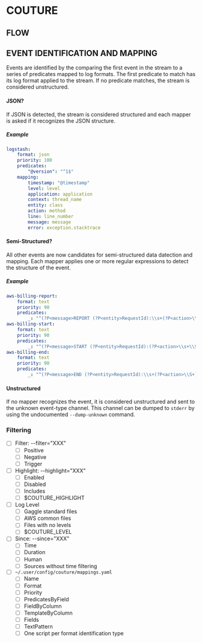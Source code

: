 COUTURE
=======

FLOW
----

## EVENT IDENTIFICATION AND MAPPING

Events are identified by the comparing the first event in the stream
to a series of predicates mapped to log formats. The first predicate
to match has its log format applied to the stream. If no predicate
matches, the stream is considered unstructured.

#### JSON?

If JSON is detected, the stream is considered structured and each
mapper is asked if it recognizes the JSON structure.

##### Example

```yaml
logstash:
	format: json
	priority: 100
	predicates:
		"@version": "^1$"
	mapping:
		timestamp: "@timestamp"
		level: level
		application: application
		context: thread_name
		entity: class
		action: method
		line: line_number
		message: message
		error: exception.stacktrace
```

#### Semi-Structured?

All other events are now candidates for semi-structured data datection
and mapping. Each mapper applies one or more regular expressions to
detect the structure of the event.

##### Example

```yaml
aws-billing-report:
	format: text
	priority: 90
	predicates:
		_: "^(?P<message>REPORT (?P<entity>RequestId):\\s+(?P<action>\\S+)\\s+.+)$"
aws-billing-start:
	format: text
	priority: 90
	predicates:
		_: "^(?P<message>START (?P<entity>RequestId):(?P<action>\\s+\\S+).+)$"
aws-billing-end:
	format: text
	priority: 90
	predicates:
		_: "^(?P<message>END (?P<entity>RequestId):\\s+(?P<action>\\S+)\\s+.+)$"
```

#### Unstructured

If no mapper recognizes the event, it is considered unstructured and sent to the
unknown event-type channel. This channel can be dumped to `stderr` by using the
undocumented `--dump-unknown` command.

### Filtering

- [ ] Filter: --filter="XXX"
	- [ ] Positive
	- [ ] Negative
	- [ ] Trigger
- [ ] Highlight: --highlight="XXX"
	- [ ] Enabled
	- [ ] Disabled
	- [ ] Includes
	- [ ] $COUTURE_HIGHLIGHT
- [ ] Log Level
	- [ ] Gaggle standard files
	- [ ] AWS common files
	- [ ] Files with no levels
	- [ ] $COUTURE_LEVEL
- [ ] Since: --since="XXX"
	- [ ] Time
	- [ ] Duration
	- [ ] Human
	- [ ] Sources without time filtering
- [ ] `~/.user/config/couture/mappings.yaml`
	- [ ] Name
	- [ ] Format
	- [ ] Priority
	- [ ] PredicatesByField
	- [ ] FieldByColumn
	- [ ] TemplateByColumn
	- [ ] Fields
	- [ ] TextPattern
	- [ ] One script per format identification type
